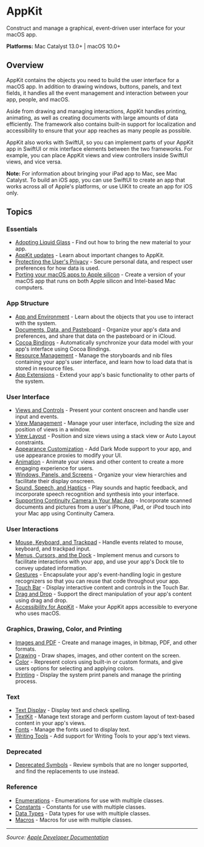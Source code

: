 # AppKit

Construct and manage a graphical, event-driven user interface for your macOS app.

**Platforms:** Mac Catalyst 13.0+ | macOS 10.0+

## Overview

AppKit contains the objects you need to build the user interface for a macOS app. In addition to drawing windows, buttons, panels, and text fields, it handles all the event management and interaction between your app, people, and macOS.

Aside from drawing and managing interactions, AppKit handles printing, animating, as well as creating documents with large amounts of data efficiently. The framework also contains built-in support for localization and accessibility to ensure that your app reaches as many people as possible.

AppKit also works with SwiftUI, so you can implement parts of your AppKit app in SwiftUI or mix interface elements between the two frameworks. For example, you can place AppKit views and view controllers inside SwiftUI views, and vice versa.

**Note:** For information about bringing your iPad app to Mac, see Mac Catalyst. To build an iOS app, you can use SwiftUI to create an app that works across all of Apple's platforms, or use UIKit to create an app for iOS only.

## Topics

### Essentials
- [Adopting Liquid Glass](https://developer.apple.com/documentation/appkit/adopting_liquid_glass) - Find out how to bring the new material to your app.
- [AppKit updates](https://developer.apple.com/documentation/appkit/appkit_updates) - Learn about important changes to AppKit.
- [Protecting the User's Privacy](https://developer.apple.com/documentation/appkit/protecting_the_user_s_privacy) - Secure personal data, and respect user preferences for how data is used.
- [Porting your macOS apps to Apple silicon](https://developer.apple.com/documentation/apple_silicon/porting_your_macos_apps_to_apple_silicon) - Create a version of your macOS app that runs on both Apple silicon and Intel-based Mac computers.

### App Structure
- [App and Environment](https://developer.apple.com/documentation/appkit/app_and_environment) - Learn about the objects that you use to interact with the system.
- [Documents, Data, and Pasteboard](https://developer.apple.com/documentation/appkit/documents_data_and_pasteboard) - Organize your app's data and preferences, and share that data on the pasteboard or in iCloud.
- [Cocoa Bindings](https://developer.apple.com/documentation/appkit/cocoa_bindings) - Automatically synchronize your data model with your app's interface using Cocoa Bindings.
- [Resource Management](https://developer.apple.com/documentation/appkit/resource_management) - Manage the storyboards and nib files containing your app's user interface, and learn how to load data that is stored in resource files.
- [App Extensions](https://developer.apple.com/documentation/appkit/app_extensions) - Extend your app's basic functionality to other parts of the system.

### User Interface
- [Views and Controls](https://developer.apple.com/documentation/appkit/views_and_controls) - Present your content onscreen and handle user input and events.
- [View Management](https://developer.apple.com/documentation/appkit/view_management) - Manage your user interface, including the size and position of views in a window.
- [View Layout](https://developer.apple.com/documentation/appkit/view_layout) - Position and size views using a stack view or Auto Layout constraints.
- [Appearance Customization](https://developer.apple.com/documentation/appkit/appearance_customization) - Add Dark Mode support to your app, and use appearance proxies to modify your UI.
- [Animation](https://developer.apple.com/documentation/appkit/animation) - Animate your views and other content to create a more engaging experience for users.
- [Windows, Panels, and Screens](https://developer.apple.com/documentation/appkit/windows_panels_and_screens) - Organize your view hierarchies and facilitate their display onscreen.
- [Sound, Speech, and Haptics](https://developer.apple.com/documentation/appkit/sound_speech_and_haptics) - Play sounds and haptic feedback, and incorporate speech recognition and synthesis into your interface.
- [Supporting Continuity Camera in Your Mac App](https://developer.apple.com/documentation/appkit/supporting_continuity_camera_in_your_mac_app) - Incorporate scanned documents and pictures from a user's iPhone, iPad, or iPod touch into your Mac app using Continuity Camera.

### User Interactions
- [Mouse, Keyboard, and Trackpad](https://developer.apple.com/documentation/appkit/mouse_keyboard_and_trackpad) - Handle events related to mouse, keyboard, and trackpad input.
- [Menus, Cursors, and the Dock](https://developer.apple.com/documentation/appkit/menus_cursors_and_the_dock) - Implement menus and cursors to facilitate interactions with your app, and use your app's Dock tile to convey updated information.
- [Gestures](https://developer.apple.com/documentation/appkit/gestures) - Encapsulate your app's event-handling logic in gesture recognizers so that you can reuse that code throughout your app.
- [Touch Bar](https://developer.apple.com/documentation/appkit/touch_bar) - Display interactive content and controls in the Touch Bar.
- [Drag and Drop](https://developer.apple.com/documentation/appkit/drag_and_drop) - Support the direct manipulation of your app's content using drag and drop.
- [Accessibility for AppKit](https://developer.apple.com/documentation/appkit/accessibility_for_appkit) - Make your AppKit apps accessible to everyone who uses macOS.

### Graphics, Drawing, Color, and Printing
- [Images and PDF](https://developer.apple.com/documentation/appkit/images_and_pdf) - Create and manage images, in bitmap, PDF, and other formats.
- [Drawing](https://developer.apple.com/documentation/appkit/drawing) - Draw shapes, images, and other content on the screen.
- [Color](https://developer.apple.com/documentation/appkit/color) - Represent colors using built-in or custom formats, and give users options for selecting and applying colors.
- [Printing](https://developer.apple.com/documentation/appkit/printing) - Display the system print panels and manage the printing process.

### Text
- [Text Display](https://developer.apple.com/documentation/appkit/text_display) - Display text and check spelling.
- [TextKit](https://developer.apple.com/documentation/appkit/textkit) - Manage text storage and perform custom layout of text-based content in your app's views.
- [Fonts](https://developer.apple.com/documentation/appkit/fonts) - Manage the fonts used to display text.
- [Writing Tools](https://developer.apple.com/documentation/appkit/writing_tools) - Add support for Writing Tools to your app's text views.

### Deprecated
- [Deprecated Symbols](https://developer.apple.com/documentation/appkit/deprecated_symbols) - Review symbols that are no longer supported, and find the replacements to use instead.

### Reference
- [Enumerations](https://developer.apple.com/documentation/appkit/enumerations) - Enumerations for use with multiple classes.
- [Constants](https://developer.apple.com/documentation/appkit/constants) - Constants for use with multiple classes.
- [Data Types](https://developer.apple.com/documentation/appkit/data_types) - Data types for use with multiple classes.
- [Macros](https://developer.apple.com/documentation/appkit/macros) - Macros for use with multiple classes.

---

*Source: [Apple Developer Documentation](https://developer.apple.com/documentation/AppKit)*